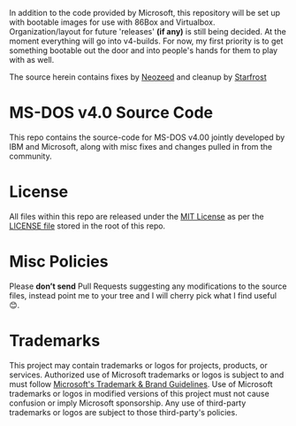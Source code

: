 In addition to the code provided by Microsoft, this repository will be set up with bootable images for use with 86Box and Virtualbox. Organization/layout for future 'releases' <b>(if any)</b> is still being decided. At the moment everything will go into v4-builds. For now, my first priority is to get something bootable out the door and into people's hands for them to play with as well. 

The source herein contains fixes by [Neozeed](https://github/neozeed/dos400) and cleanup by [Starfrost](https://starfrost.net) 

# MS-DOS v4.0 Source Code

This repo contains the source-code for MS-DOS v4.00 jointly developed by IBM and Microsoft, along with misc fixes and changes pulled in from the community.

# License

All files within this repo are released under the [MIT License]( https://en.wikipedia.org/wiki/MIT_License) as per the [LICENSE file](https://github.com/Microsoft/MS-DOS/blob/main/LICENSE) stored in the root of this repo.

# Misc Policies

Please **don’t send** Pull Requests suggesting any modifications to the source files, instead point me to your tree and I will cherry pick what I find useful 😊.  

# Trademarks

This project may contain trademarks or logos for projects, products, or services. Authorized use of Microsoft
trademarks or logos is subject to and must follow
[Microsoft's Trademark & Brand Guidelines](https://www.microsoft.com/legal/intellectualproperty/trademarks/usage/general).
Use of Microsoft trademarks or logos in modified versions of this project must not cause confusion or imply Microsoft sponsorship.
Any use of third-party trademarks or logos are subject to those third-party's policies.
